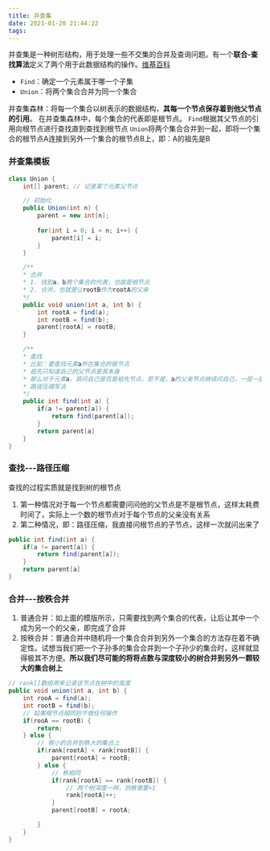 ```yaml
---
title: 并查集
date: 2021-01-20 21:44:22
tags:
---
```


并查集是一种树形结构，用于处理一些不交集的合并及查询问题。有一个**联合-查找算法**定义了两个用于此数据结构的操作。[维基百科](https://zh.wikipedia.org/wiki/%E5%B9%B6%E6%9F%A5%E9%9B%86)
* `Find`：确定一个元素属于哪一个子集
* `Union`：将两个集合合并为同一个集合

并查集森林：将每一个集合以树表示的数据结构，**其每一个节点保存着到他父节点的引用**。
在并查集森林中，每个集合的代表即是根节点。
`Find`根据其父节点的引用向根节点进行查找直到查找到根节点
`Union`将两个集合合并到一起，即将一个集合的根节点A连接到另外一个集合的根节点B上，即：A的祖先是B

### 并查集模板
```java
class Union {
    int[] parent; // 记录某个元素父节点

    // 初始化
    public Union(int n) {
        parent = new int[n];
        
        for(int i = 0; i < n; i++) {
            parent[i] = i;
        }
    }

    /**
    * 合并
    * 1. 找到a，b两个集合的代表，也就是根节点
    * 2. 合并，也就是让rootB作为rootA的父亲
    */
    public void union(int a, int b) {
        int rootA = find(a);
        int rootB = find(b);
        parent[rootA] = rootB;
    }

    /**
    * 查找
    * 比如：要查找元素a所在集合的根节点
    * 祖先只知道自己的父节点是其本身
    * 那么对于元素a，其问自己是否是祖先节点，若不是，a的父亲节点继续问自己，一层一层向上
    * 路径压缩写法
    */
    public int find(int a) {
        if(a != parent[a]) {
            return find(parent[a]);
        }
        return parent[a]
    }
}
```

### 查找---路径压缩
查找的过程实质就是找到树的根节点
1. 第一种情况对于每一个节点都需要问问他的父节点是不是根节点，这样太耗费时间了，实际上一个数的根节点对于每个节点的父亲没有关系
2. 第二种情况，即：路径压缩，我直接问根节点的子节点，这样一次就问出来了
```java
public int find(int a) {
    if(a != parent[a]) {
        return find(parent[a]);
    }
    return parent[a]
}
```

### 合并---按秩合并
1. 普通合并：如上面的模版所示，只需要找到两个集合的代表，让后让其中一个成为另一个的父亲，即完成了合并
2. 按秩合并：普通合并中随机将一个集合合并到另外一个集合的方法存在着不确定性。试想当我们把一个子孙多的集合合并到一个子孙少的集合时，这样就显得极其不方便。**所以我们尽可能的将将点数与深度较小的树合并到另外一颗较大的集合树上**
```java
// rank[]数组用来记录该节点在树中的高度
public void union(int a, int b) {
    int rooA = find(a);
    int rootB = find(b);
    // 如果根节点相同则不做任何操作
    if(rooA == rootB) {
        return;
    } else {
        // 秩小的合并到秩大的集合上
        if(rank[rootA] < rank[rootB]) {
            parent[rootA] = rootB;
        } else {
            // 秩相同
            if(rank[rootA] == rank[rootB]) {
                // 两个树深度一样，则秩需要+1
                rank[rootA]++;
            }
            parent[rootB] = rootA;

        }
    }
}
```